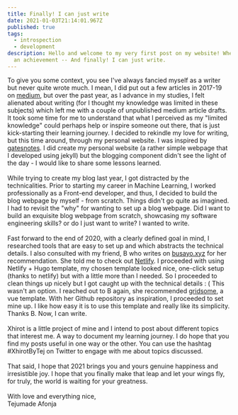 ```yaml
---
title: Finally! I can just write
date: 2021-01-03T21:14:01.967Z
published: true
tags:
  - introspection
  - development
description: Hello and welcome to my very first post on my website! Whew! what
  an achievement -- And finally! I can just write.
---
```

To give you some context, you see I've always fancied myself as a writer but never quite wrote much. I mean, I did put out a few articles in 2017-19 on [medium](https://medium.com/@tejuafonja), but over the past year, as I advance in my studies, I felt alienated about writing (for I thought my knowledge was limited in these subjects) which left me with a couple of unpublished medium article drafts. It took some time for me to understand that what I perceived as my "limited knowledge" could perhaps help or inspire someone out there, that is just kick-starting their learning journey.  I decided to rekindle my love for writing, but this time around, through my personal website. I was inspired by [gatesnotes](https://www.gatesnotes.com/). I did create my personal website (a rather simple webpage that I developed using jekyll) but the blogging component didn't see the light of the day - I would like to share some lessons learned.\
\
While trying to create my blog last year, I got distracted by the technicalities. Prior to starting my career in Machine Learning,  I worked professionally as a Front-end developer, and thus,  I decided to build the blog webpage by myself - from scratch. Things didn't go quite as imagined. I had to revisit the "why" for wanting to set up a blog webpage. Did I want to build an exquisite blog webpage from scratch, showcasing my software engineering skills? or do I just want to write? I wanted to write. \
\
Fast forward to the end of 2020, with a clearly defined goal in mind, I researched tools that are easy to set up and which abstracts the technical details. I also consulted with my friend, B who writes on [busayo.xyz](busayo.xyz) for her recommendation. She told me to check out [Netlify](https://www.netlify.com/). I proceeded with using Netlify + Hugo template, my chosen template looked nice, one-click setup (thanks to netlify) but with a little more than I needed. So I proceeded to clean things up nicely but I got caught up with the technical details : ( This wasn't an option. I reached out to B again, she recommended [gridsome](https://gridsome.org/docs/), a vue template. With her Github repository as inspiration, I proceeded to set mine up. I like how easy it is to use this template and really like its simplicity. Thanks B. Now, I can write.\
\
Xhirot is a little project of mine and I intend to post about different topics that interest me. A way to document my learning journey. I do hope that you find my posts useful in one way or the other. You can use the hashtag #XhirotByTej on Twitter to engage with me about topics discussed. \
\
That said, I hope that 2021 brings you and yours genuine happiness and irresistible joy. I hope that you finally make that leap and let your wings fly, for truly, the world is waiting for your greatness.\
\
With love and everything nice, \
Tejumade Afonja